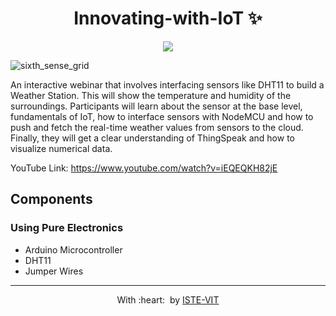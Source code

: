 
<h1 align="center"> Innovating-with-IoT ✨</h1>

<p align="center">
 <img src="https://user-images.githubusercontent.com/71590944/111881788-33353b80-89d8-11eb-9db1-746eba087b05.png" > <br> 
</p>
	
![sixth_sense_grid](https://ik.imagekit.io/0jhnlwby2oyx/iot_post_rowtbGCAH.jpeg?ik-sdk-version=javascript-1.4.3&updatedAt=1649178117561)

An interactive webinar that involves interfacing sensors like DHT11 to build a Weather Station. This will show the temperature and humidity of the surroundings. Participants will learn about the sensor at the base level, fundamentals of IoT, how to interface sensors with NodeMCU and how to push and fetch the real-time weather values from sensors to the cloud. Finally, they will get a clear understanding of ThingSpeak and how to visualize numerical data.

YouTube Link: https://www.youtube.com/watch?v=iEQEQKH82jE


## Components
### Using Pure Electronics
- Arduino Microcontroller
- DHT11
- Jumper Wires


- ---
  <p align="center">
	With :heart: &nbsp;by <a href="https://istevit.in/" target="_blank">ISTE-VIT</a>
</p>
